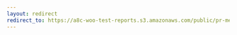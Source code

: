```yaml
---
layout: redirect
redirect_to: https://a8c-woo-test-reports.s3.amazonaws.com/public/pr-merge/35128/e2e/index.html
---
```

